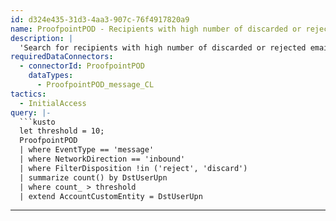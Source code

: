 ```yaml
---
id: d324e435-31d3-4aa3-907c-76f4917820a9
name: ProofpointPOD - Recipients with high number of discarded or rejected emails
description: |
  'Search for recipients with high number of discarded or rejected emails.'
requiredDataConnectors:
  - connectorId: ProofpointPOD
    dataTypes:
      - ProofpointPOD_message_CL
tactics:
  - InitialAccess
query: |-
  ```kusto
  let threshold = 10;
  ProofpointPOD
  | where EventType == 'message'
  | where NetworkDirection == 'inbound'
  | where FilterDisposition !in ('reject', 'discard')
  | summarize count() by DstUserUpn
  | where count_ > threshold
  | extend AccountCustomEntity = DstUserUpn
  ```
---
```


